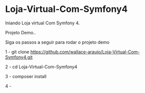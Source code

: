 # Loja-Virtual-Com-Symfony4
Iniando Loja virtual Com Symfony 4.

Projeto Demo..

Siga os  passos a seguir para rodar o projeto demo

1 -  git clone https://github.com/wallace-araujo/Loja-Virtual-Com-Symfony4.git

2 - cd Loja-Virtual-Com-Symfony4

3 -  composer install

4 - 

